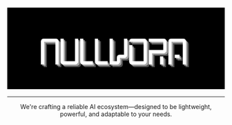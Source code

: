 ![Banner](nullvora.png)

---

<p align="center">
  We're crafting a reliable AI ecosystem—designed to be lightweight, powerful, and adaptable to your needs.
</p>
